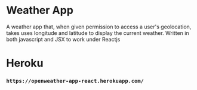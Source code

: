 # Weather App  
A weather app that, when given permission to access a user's geolocation, takes uses longitude and latitude to display the current weather. Written in both javascript and JSX to work under Reactjs  

# Heroku
### ```https://openweather-app-react.herokuapp.com/```

